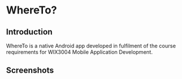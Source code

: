 # WhereTo?
## Introduction
WhereTo is a native Android app developed in fulfilment of the course requirements for WIX3004 Mobile Application Development. 

## Screenshots
